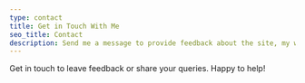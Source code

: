 ```yaml
---
type: contact
title: Get in Touch With Me
seo_title: Contact
description: Send me a message to provide feedback about the site, my writing, or anything else on your mind.
---
```


Get in touch to leave feedback or share your queries. Happy to help!
